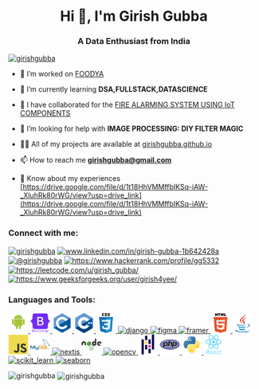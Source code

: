 <h1 align="center">Hi 👋, I'm Girish Gubba</h1>
<h3 align="center">A Data Enthusiast from India</h3>

<p align="left"> <a href="https://twitter.com/girishgubba" target="blank"><img src="https://img.shields.io/twitter/follow/girishgubba?logo=twitter&style=for-the-badge" alt="girishgubba" /></a> </p>

- 🔭 I’m worked on [FOODYA](https://www.figma.com/proto/8ZX4aJ8tFOn98wXrcL01I0/FOODYA-2?page-id=0%3A1&node-id=1-3&node-type=CANVAS&viewport=521%2C666%2C0.28&t=BDOZnxO9iRhhEUKw-1&scaling=scale-down&content-scaling=fixed&starting-point-node-id=1%3A3)

- 🌱 I’m currently learning **DSA,FULLSTACK,DATASCIENCE**

- 👯 I have collaborated for the [FIRE ALARMING SYSTEM USING IoT COMPONENTS](https://github.com/girishgubba/Fire_Alarming_System_Using_IoT_Components)

- 🤝 I’m looking for help with **IMAGE PROCESSING: DIY FILTER MAGIC**

- 👨‍💻 All of my projects are available at [girishgubba.github.io](girishgubba.github.io)

- 📫 How to reach me **girishgubba@gmail.com**

- 📄 Know about my experiences [https://drive.google.com/file/d/1t18HhVMMffbIKSq-iAW-_XluhRk80rWG/view?usp=drive_link](https://drive.google.com/file/d/1t18HhVMMffbIKSq-iAW-_XluhRk80rWG/view?usp=drive_link)

<h3 align="left">Connect with me:</h3>
<p align="left">
<a href="https://twitter.com/girishgubba" target="blank"><img align="center" src="https://raw.githubusercontent.com/rahuldkjain/github-profile-readme-generator/master/src/images/icons/Social/twitter.svg" alt="girishgubba" height="30" width="40" /></a>
<a href="https://linkedin.com/in/www.linkedin.com/in/girish-gubba-1b642428a" target="blank"><img align="center" src="https://raw.githubusercontent.com/rahuldkjain/github-profile-readme-generator/master/src/images/icons/Social/linked-in-alt.svg" alt="www.linkedin.com/in/girish-gubba-1b642428a" height="30" width="40" /></a>
<a href="https://instagram.com/@girishgubba" target="blank"><img align="center" src="https://raw.githubusercontent.com/rahuldkjain/github-profile-readme-generator/master/src/images/icons/Social/instagram.svg" alt="@girishgubba" height="30" width="40" /></a>
<a href="https://www.hackerrank.com/https://www.hackerrank.com/profile/gg5332" target="blank"><img align="center" src="https://raw.githubusercontent.com/rahuldkjain/github-profile-readme-generator/master/src/images/icons/Social/hackerrank.svg" alt="https://www.hackerrank.com/profile/gg5332" height="30" width="40" /></a>
<a href="https://www.leetcode.com/https://leetcode.com/u/girish_gubba/" target="blank"><img align="center" src="https://raw.githubusercontent.com/rahuldkjain/github-profile-readme-generator/master/src/images/icons/Social/leet-code.svg" alt="https://leetcode.com/u/girish_gubba/" height="30" width="40" /></a>
<a href="https://auth.geeksforgeeks.org/user/https://www.geeksforgeeks.org/user/girish4yee/" target="blank"><img align="center" src="https://raw.githubusercontent.com/rahuldkjain/github-profile-readme-generator/master/src/images/icons/Social/geeks-for-geeks.svg" alt="https://www.geeksforgeeks.org/user/girish4yee/" height="30" width="40" /></a>
</p>

<h3 align="left">Languages and Tools:</h3>
<p align="left"> <a href="https://developer.android.com" target="_blank" rel="noreferrer"> <img src="https://raw.githubusercontent.com/devicons/devicon/master/icons/android/android-original-wordmark.svg" alt="android" width="40" height="40"/> </a> <a href="https://getbootstrap.com" target="_blank" rel="noreferrer"> <img src="https://raw.githubusercontent.com/devicons/devicon/master/icons/bootstrap/bootstrap-plain-wordmark.svg" alt="bootstrap" width="40" height="40"/> </a> <a href="https://www.cprogramming.com/" target="_blank" rel="noreferrer"> <img src="https://raw.githubusercontent.com/devicons/devicon/master/icons/c/c-original.svg" alt="c" width="40" height="40"/> </a> <a href="https://www.w3schools.com/cpp/" target="_blank" rel="noreferrer"> <img src="https://raw.githubusercontent.com/devicons/devicon/master/icons/cplusplus/cplusplus-original.svg" alt="cplusplus" width="40" height="40"/> </a> <a href="https://www.w3schools.com/css/" target="_blank" rel="noreferrer"> <img src="https://raw.githubusercontent.com/devicons/devicon/master/icons/css3/css3-original-wordmark.svg" alt="css3" width="40" height="40"/> </a> <a href="https://www.djangoproject.com/" target="_blank" rel="noreferrer"> <img src="https://cdn.worldvectorlogo.com/logos/django.svg" alt="django" width="40" height="40"/> </a> <a href="https://www.figma.com/" target="_blank" rel="noreferrer"> <img src="https://www.vectorlogo.zone/logos/figma/figma-icon.svg" alt="figma" width="40" height="40"/> </a> <a href="https://www.framer.com/" target="_blank" rel="noreferrer"> <img src="https://www.vectorlogo.zone/logos/framer/framer-icon.svg" alt="framer" width="40" height="40"/> </a> <a href="https://www.w3.org/html/" target="_blank" rel="noreferrer"> <img src="https://raw.githubusercontent.com/devicons/devicon/master/icons/html5/html5-original-wordmark.svg" alt="html5" width="40" height="40"/> </a> <a href="https://www.java.com" target="_blank" rel="noreferrer"> <img src="https://raw.githubusercontent.com/devicons/devicon/master/icons/java/java-original.svg" alt="java" width="40" height="40"/> </a> <a href="https://developer.mozilla.org/en-US/docs/Web/JavaScript" target="_blank" rel="noreferrer"> <img src="https://raw.githubusercontent.com/devicons/devicon/master/icons/javascript/javascript-original.svg" alt="javascript" width="40" height="40"/> </a> <a href="https://www.mysql.com/" target="_blank" rel="noreferrer"> <img src="https://raw.githubusercontent.com/devicons/devicon/master/icons/mysql/mysql-original-wordmark.svg" alt="mysql" width="40" height="40"/> </a> <a href="https://nextjs.org/" target="_blank" rel="noreferrer"> <img src="https://cdn.worldvectorlogo.com/logos/nextjs-2.svg" alt="nextjs" width="40" height="40"/> </a> <a href="https://nodejs.org" target="_blank" rel="noreferrer"> <img src="https://raw.githubusercontent.com/devicons/devicon/master/icons/nodejs/nodejs-original-wordmark.svg" alt="nodejs" width="40" height="40"/> </a> <a href="https://opencv.org/" target="_blank" rel="noreferrer"> <img src="https://www.vectorlogo.zone/logos/opencv/opencv-icon.svg" alt="opencv" width="40" height="40"/> </a> <a href="https://pandas.pydata.org/" target="_blank" rel="noreferrer"> <img src="https://raw.githubusercontent.com/devicons/devicon/2ae2a900d2f041da66e950e4d48052658d850630/icons/pandas/pandas-original.svg" alt="pandas" width="40" height="40"/> </a> <a href="https://www.php.net" target="_blank" rel="noreferrer"> <img src="https://raw.githubusercontent.com/devicons/devicon/master/icons/php/php-original.svg" alt="php" width="40" height="40"/> </a> <a href="https://www.python.org" target="_blank" rel="noreferrer"> <img src="https://raw.githubusercontent.com/devicons/devicon/master/icons/python/python-original.svg" alt="python" width="40" height="40"/> </a> <a href="https://reactjs.org/" target="_blank" rel="noreferrer"> <img src="https://raw.githubusercontent.com/devicons/devicon/master/icons/react/react-original-wordmark.svg" alt="react" width="40" height="40"/> </a> <a href="https://scikit-learn.org/" target="_blank" rel="noreferrer"> <img src="https://upload.wikimedia.org/wikipedia/commons/0/05/Scikit_learn_logo_small.svg" alt="scikit_learn" width="40" height="40"/> </a> <a href="https://seaborn.pydata.org/" target="_blank" rel="noreferrer"> <img src="https://seaborn.pydata.org/_images/logo-mark-lightbg.svg" alt="seaborn" width="40" height="40"/> </a> </p>

<p><img align="left" src="https://github-readme-stats.vercel.app/api/top-langs?username=girishgubba&show_icons=true&locale=en&layout=compact" alt="girishgubba" /></p>

<p>&nbsp;<img align="center" src="https://github-readme-stats.vercel.app/api?username=girishgubba&show_icons=true&locale=en" alt="girishgubba" /></p>

